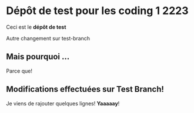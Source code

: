 # Dépôt de test pour les coding 1 2223

Ceci est le **dépôt de test**

Autre changement sur test-branch

## Mais pourquoi ...

Parce que!

## Modifications effectuées sur Test Branch!

Je viens de rajouter quelques lignes! **Yaaaaay**!

